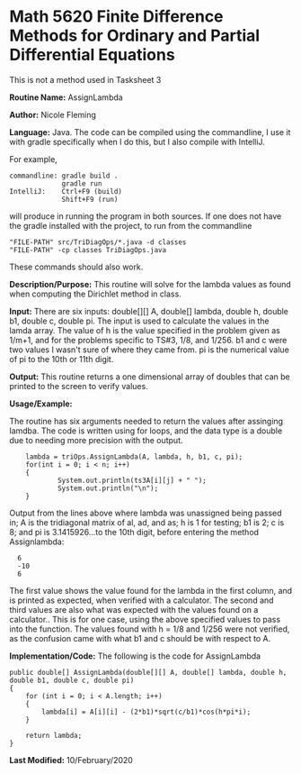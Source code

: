 # Math 5620 Finite Difference Methods for Ordinary and Partial Differential Equations
This is not a method used in Tasksheet 3

**Routine Name:**           AssignLambda

**Author:**                 Nicole Fleming

**Language:**              Java. The code can be compiled using the commandline, I use it with gradle specifically when I do this, but I also compile with IntelliJ.

For example,

    commandline: gradle build .
                 gradle run
    IntelliJ:    Ctrl+F9 (build)
                 Shift+F9 (run)

will produce in running the program in both sources. If one does not have the gradle installed with the project, to run from the commandline

    "FILE-PATH" src/TriDiagOps/*.java -d classes
    "FILE-PATH" -cp classes TriDiagOps.java
    
These commands should also work.

**Description/Purpose:** This routine will solve for the lambda values as found when computing the Dirichlet method in class.

**Input:** There are six inputs: double[][] A, double[] lambda, double h, double b1, double c, double pi. The input is used to calculate the values in the lamda array. The value of h is the value specified in the problem given as 1/m+1, and for the problems specific to TS#3, 1/8, and 1/256. b1 and c were two values I wasn't sure of where they came from. pi is the numerical value of pi to the 10th or 11th digit. 

**Output:** This routine returns a one dimensional array of doubles that can be printed to the screen to verify 
values. 

**Usage/Example:**

The routine has six arguments needed to return the values after assinging lamdba. The code is written using for loops, and 
the data type is a double due to needing more precision with the output.

        lambda = triOps.AssignLambda(A, lambda, h, b1, c, pi);
        for(int i = 0; i < n; i++)
        {
                System.out.println(ts3A[i][j] + " ");
                System.out.println("\n");
        }

Output from the lines above where lambda was unassigned being passed in; A is the tridiagonal matrix of al, ad, and as; h is 1 for testing; b1 is 2; c is 8; and pi is 3.1415926...to the 10th digit, before entering the method Assignlambda:

      6
      -10 
      6 
      

The first value shows the value found for the lambda in the first column, and is printed as expected, when verified with a calculator. The second and third values are also what was expected with the values found on a calculator.. 
This is for one case, using the above specified values to pass into the function. The values found with h = 1/8 and 1/256 were not verified, as the confusion came with what b1 and c should be with respect to A. 

**Implementation/Code:** The following is the code for AssignLambda

    public double[] AssignLambda(double[][] A, double[] lambda, double h, double b1, double c, double pi)
    {
        for (int i = 0; i < A.length; i++)
        {
            lambda[i] = A[i][i] - (2*b1)*sqrt(c/b1)*cos(h*pi*i);
        }

        return lambda;
    }

**Last Modified:** 10/February/2020
